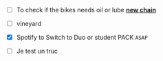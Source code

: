 - [ ] To check if the bikes needs oil or lube __[new chain](https://www.fr.bikester.ch/pieces-detachees/transmission/chaines/)__
- [ ] vineyard
- [x] Spotify to Switch to Duo or student PACK `ASAP` 

- [ ] Je test un truc


